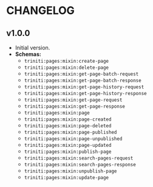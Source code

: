 # CHANGELOG


## v1.0.0
* Initial version.
* __Schemas:__
  * `triniti:pages:mixin:create-page`
  * `triniti:pages:mixin:delete-page`
  * `triniti:pages:mixin:get-page-batch-request`
  * `triniti:pages:mixin:get-page-batch-response`
  * `triniti:pages:mixin:get-page-history-request`
  * `triniti:pages:mixin:get-page-history-response`
  * `triniti:pages:mixin:get-page-request`
  * `triniti:pages:mixin:get-page-response`
  * `triniti:pages:mixin:page`
  * `triniti:pages:mixin:page-created`
  * `triniti:pages:mixin:page-deleted`
  * `triniti:pages:mixin:page-published`
  * `triniti:pages:mixin:page-unpublished`
  * `triniti:pages:mixin:page-updated`
  * `triniti:pages:mixin:publish-page`
  * `triniti:pages:mixin:search-pages-request`
  * `triniti:pages:mixin:search-pages-response`
  * `triniti:pages:mixin:unpublish-page`
  * `triniti:pages:mixin:update-page`
  
